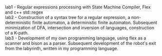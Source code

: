 lab1 - Regular expressions processing with State Machine Compiler, Flex and c++ std::regex      
lab2 - Construction of a syntax tree for a regular expression, a non-deterministic finite automaton, a deterministic finite automaton. Subsequent minimization of DFA, intersection and inversion of languages, construction of a K-path.               
lab3 - Development of my own programming language, using flex as a scanner and bison as a parser. Subsequent development of the robot's exit from the labyrinth, written in my programming language.
